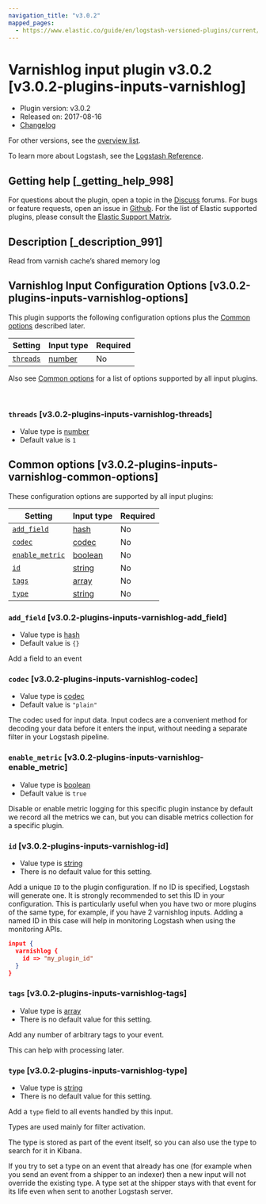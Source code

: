 ```yaml
---
navigation_title: "v3.0.2"
mapped_pages:
  - https://www.elastic.co/guide/en/logstash-versioned-plugins/current/v3.0.2-plugins-inputs-varnishlog.html
---
```


# Varnishlog input plugin v3.0.2 [v3.0.2-plugins-inputs-varnishlog]


* Plugin version: v3.0.2
* Released on: 2017-08-16
* [Changelog](https://github.com/logstash-plugins/logstash-input-varnishlog/blob/v3.0.2/CHANGELOG.md)

For other versions, see the [overview list](input-varnishlog-index.md).

To learn more about Logstash, see the [Logstash Reference](logstash://reference/index.md).

## Getting help [_getting_help_998]

For questions about the plugin, open a topic in the [Discuss](http://discuss.elastic.co) forums. For bugs or feature requests, open an issue in [Github](https://github.com/logstash-plugins/logstash-input-varnishlog). For the list of Elastic supported plugins, please consult the [Elastic Support Matrix](https://www.elastic.co/support/matrix#matrix_logstash_plugins).


## Description [_description_991]

Read from varnish cache’s shared memory log


## Varnishlog Input Configuration Options [v3.0.2-plugins-inputs-varnishlog-options]

This plugin supports the following configuration options plus the [Common options](v3-0-2-plugins-inputs-varnishlog.md#v3.0.2-plugins-inputs-varnishlog-common-options) described later.

| Setting | Input type | Required |
| --- | --- | --- |
| [`threads`](v3-0-2-plugins-inputs-varnishlog.md#v3.0.2-plugins-inputs-varnishlog-threads) | [number](logstash://reference/configuration-file-structure.md#number) | No |

Also see [Common options](v3-0-2-plugins-inputs-varnishlog.md#v3.0.2-plugins-inputs-varnishlog-common-options) for a list of options supported by all input plugins.

 

### `threads` [v3.0.2-plugins-inputs-varnishlog-threads]

* Value type is [number](logstash://reference/configuration-file-structure.md#number)
* Default value is `1`



## Common options [v3.0.2-plugins-inputs-varnishlog-common-options]

These configuration options are supported by all input plugins:

| Setting | Input type | Required |
| --- | --- | --- |
| [`add_field`](v3-0-2-plugins-inputs-varnishlog.md#v3.0.2-plugins-inputs-varnishlog-add_field) | [hash](logstash://reference/configuration-file-structure.md#hash) | No |
| [`codec`](v3-0-2-plugins-inputs-varnishlog.md#v3.0.2-plugins-inputs-varnishlog-codec) | [codec](logstash://reference/configuration-file-structure.md#codec) | No |
| [`enable_metric`](v3-0-2-plugins-inputs-varnishlog.md#v3.0.2-plugins-inputs-varnishlog-enable_metric) | [boolean](logstash://reference/configuration-file-structure.md#boolean) | No |
| [`id`](v3-0-2-plugins-inputs-varnishlog.md#v3.0.2-plugins-inputs-varnishlog-id) | [string](logstash://reference/configuration-file-structure.md#string) | No |
| [`tags`](v3-0-2-plugins-inputs-varnishlog.md#v3.0.2-plugins-inputs-varnishlog-tags) | [array](logstash://reference/configuration-file-structure.md#array) | No |
| [`type`](v3-0-2-plugins-inputs-varnishlog.md#v3.0.2-plugins-inputs-varnishlog-type) | [string](logstash://reference/configuration-file-structure.md#string) | No |

### `add_field` [v3.0.2-plugins-inputs-varnishlog-add_field]

* Value type is [hash](logstash://reference/configuration-file-structure.md#hash)
* Default value is `{}`

Add a field to an event


### `codec` [v3.0.2-plugins-inputs-varnishlog-codec]

* Value type is [codec](logstash://reference/configuration-file-structure.md#codec)
* Default value is `"plain"`

The codec used for input data. Input codecs are a convenient method for decoding your data before it enters the input, without needing a separate filter in your Logstash pipeline.


### `enable_metric` [v3.0.2-plugins-inputs-varnishlog-enable_metric]

* Value type is [boolean](logstash://reference/configuration-file-structure.md#boolean)
* Default value is `true`

Disable or enable metric logging for this specific plugin instance by default we record all the metrics we can, but you can disable metrics collection for a specific plugin.


### `id` [v3.0.2-plugins-inputs-varnishlog-id]

* Value type is [string](logstash://reference/configuration-file-structure.md#string)
* There is no default value for this setting.

Add a unique `ID` to the plugin configuration. If no ID is specified, Logstash will generate one. It is strongly recommended to set this ID in your configuration. This is particularly useful when you have two or more plugins of the same type, for example, if you have 2 varnishlog inputs. Adding a named ID in this case will help in monitoring Logstash when using the monitoring APIs.

```json
input {
  varnishlog {
    id => "my_plugin_id"
  }
}
```


### `tags` [v3.0.2-plugins-inputs-varnishlog-tags]

* Value type is [array](logstash://reference/configuration-file-structure.md#array)
* There is no default value for this setting.

Add any number of arbitrary tags to your event.

This can help with processing later.


### `type` [v3.0.2-plugins-inputs-varnishlog-type]

* Value type is [string](logstash://reference/configuration-file-structure.md#string)
* There is no default value for this setting.

Add a `type` field to all events handled by this input.

Types are used mainly for filter activation.

The type is stored as part of the event itself, so you can also use the type to search for it in Kibana.

If you try to set a type on an event that already has one (for example when you send an event from a shipper to an indexer) then a new input will not override the existing type. A type set at the shipper stays with that event for its life even when sent to another Logstash server.



